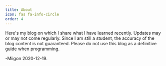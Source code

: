 ```yaml
---
title: About
icon: fas fa-info-circle
order: 4
---
```



Here's my blog on which I share what I have learned recently.
Updates may or may not come regularly. Since I am still a student, the accuracy of the blog
content is not guaranteed. Please do not use this blog as a definitive guide when programming.

-Miigon 2020-12-19.
